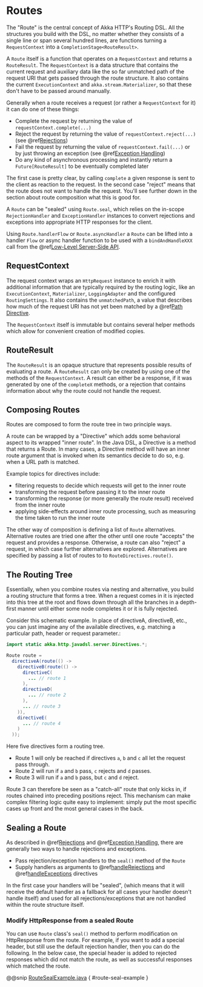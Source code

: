 <a id="routes-java"></a>
# Routes

The "Route" is the central concept of Akka HTTP's Routing DSL. All the structures you build with the DSL, no matter
whether they consists of a single line or span several hundred lines, are functions turning a `RequestContext` into 
a `CompletionStage<RouteResult>`.

A `Route` itself is a function that operates on a `RequestContext` and returns a `RouteResult`. The
`RequestContext` is a data structure that contains the current request and auxiliary data like the so far unmatched
path of the request URI that gets passed through the route structure. It also contains the current `ExecutionContext`
and `akka.stream.Materializer`, so that these don't have to be passed around manually.

Generally when a route receives a request (or rather a `RequestContext` for it) it can do one of these things:

 * Complete the request by returning the value of `requestContext.complete(...)`
 * Reject the request by returning the value of `requestContext.reject(...)` (see @ref[Rejections](rejections.md#rejections-java))
 * Fail the request by returning the value of `requestContext.fail(...)` or by just throwing an exception (see @ref[Exception Handling](exception-handling.md#exception-handling-java))
 * Do any kind of asynchronous processing and instantly return a `Future[RouteResult]` to be eventually completed later

The first case is pretty clear, by calling `complete` a given response is sent to the client as reaction to the
request. In the second case "reject" means that the route does not want to handle the request. You'll see further down
in the section about route composition what this is good for.

A `Route` can be "sealed" using `Route.seal`, which relies on the in-scope `RejectionHandler` and `ExceptionHandler`
instances to convert rejections and exceptions into appropriate HTTP responses for the client.

Using `Route.handlerFlow` or `Route.asyncHandler` a `Route` can be lifted into a handler `Flow` or async handler
function to be used with a `bindAndHandleXXX` call from the @ref[Low-Level Server-Side API](../server-side/low-level-server-side-api.md#http-low-level-server-side-api-java).

<a id="request-context-java"></a>
## RequestContext

The request context wraps an `HttpRequest` instance to enrich it with additional information that are typically
required by the routing logic, like an `ExecutionContext`, `Materializer`, `LoggingAdapter` and the configured
`RoutingSettings`. It also contains the `unmatchedPath`, a value that describes how much of the request URI has not
yet been matched by a @ref[Path Directive](directives/path-directives/index.md).

The `RequestContext` itself is immutable but contains several helper methods which allow for convenient creation of
modified copies.

<a id="route-result-java"></a>
## RouteResult

The `RouteResult` is an opaque structure that represents possible results of evaluating a route. A `RouteResult`
can only be created by using one of the methods of the `RequestContext`. A result can either be a response, if
it was generated by one of the `completeX` methods, or a rejection that contains information about why the route 
could not handle the request.

## Composing Routes

Routes are composed to form the route tree in two principle ways.

A route can be wrapped by a "Directive" which adds some behavioral aspect to its wrapped "inner route". In the Java DSL,
a Directive is a method that returns a Route. In many cases, a Directive method will have an inner route argument that is invoked 
when its semantics decide to do so, e.g. when a URL path is matched. 

Example topics for directives include: 

>
 * filtering requests to decide which requests will get to the inner route
 * transforming the request before passing it to the inner route
 * transforming the response (or more generally the route result) received from the inner route
 * applying side-effects around inner route processing, such as measuring the time taken to run the inner route

The other way of composition is defining a list of `Route` alternatives. Alternative routes are tried one after
the other until one route "accepts" the request and provides a response. Otherwise, a route can also "reject" a request,
in which case further alternatives are explored. Alternatives are specified by passing a list of routes to
to `RouteDirectives.route()`.

<a id="the-routing-tree-java"></a>
## The Routing Tree

Essentially, when you combine routes via nesting and alternative, you build a routing
structure that forms a tree. When a request comes in it is injected into this tree at the root and flows down through
all the branches in a depth-first manner until either some node completes it or it is fully rejected.

Consider this schematic example. In place of directiveA, directiveB, etc., you can just imagine any of the available
directives, e.g. matching a particular path, header or request parameter.:

```java
import static akka.http.javadsl.server.Directives.*;

Route route =
  directiveA(route(() ->
    directiveB(route(() ->
      directiveC(
        ... // route 1
      ),
      directiveD(
        ... // route 2
      ),
      ... // route 3
    )),
    directiveE(
      ... // route 4
    )
  ));
```

Here five directives form a routing tree.

 * Route 1 will only be reached if directives `a`, `b` and `c` all let the request pass through.
 * Route 2 will run if `a` and `b` pass, `c` rejects and `d` passes.
 * Route 3 will run if `a` and `b` pass, but `c` and `d` reject.

Route 3 can therefore be seen as a "catch-all" route that only kicks in, if routes chained into preceding positions
reject. This mechanism can make complex filtering logic quite easy to implement: simply put the most
specific cases up front and the most general cases in the back.

## Sealing a Route

As described in @ref[Rejections](rejections.md#rejections-java) and @ref[Exception Handling](exception-handling.md#exception-handling-java),
there are generally two ways to handle rejections and exceptions.

 * Pass rejection/exception handlers to the `seal()` method of the `Route`
 * Supply handlers as arguments to @ref[handleRejections](directives/execution-directives/handleRejections.md#handlerejections) and @ref[handleExceptions](directives/execution-directives/handleExceptions.md#handleexceptions) directives 

In the first case your handlers will be "sealed", (which means that it will receive the default handler as a fallback for all cases your handler doesn't handle itself) 
and used for all rejections/exceptions that are not handled within the route structure itself.

### Modify HttpResponse from a sealed Route

You can use `Route` class's `seal()` method to perform modification on HttpResponse from the route.
For example, if you want to add a special header, but still use the default rejection handler, then you can do the following.
In the below case, the special header is added to rejected responses which did not match the route, as well as successful responses which matched the route.

@@snip [RouteSealExample.java](../../../../../test/java/docs/http/javadsl/RouteSealExample.java) { #route-seal-example }
                               
